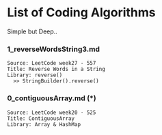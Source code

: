 # List of Coding Algorithms

Simple but Deep..

### 1_reverseWordsString3.md
```
Source: LeetCode week27 - 557
Title: Reverse Words in a String
Library: reverse()
  >> StringBuilder().reverse()
```

### 0_contiguousArray.md (*)
```
Source: LeetCode week20 - 525 
Title: ContiguousArray
Library: Array & HashMap

```
